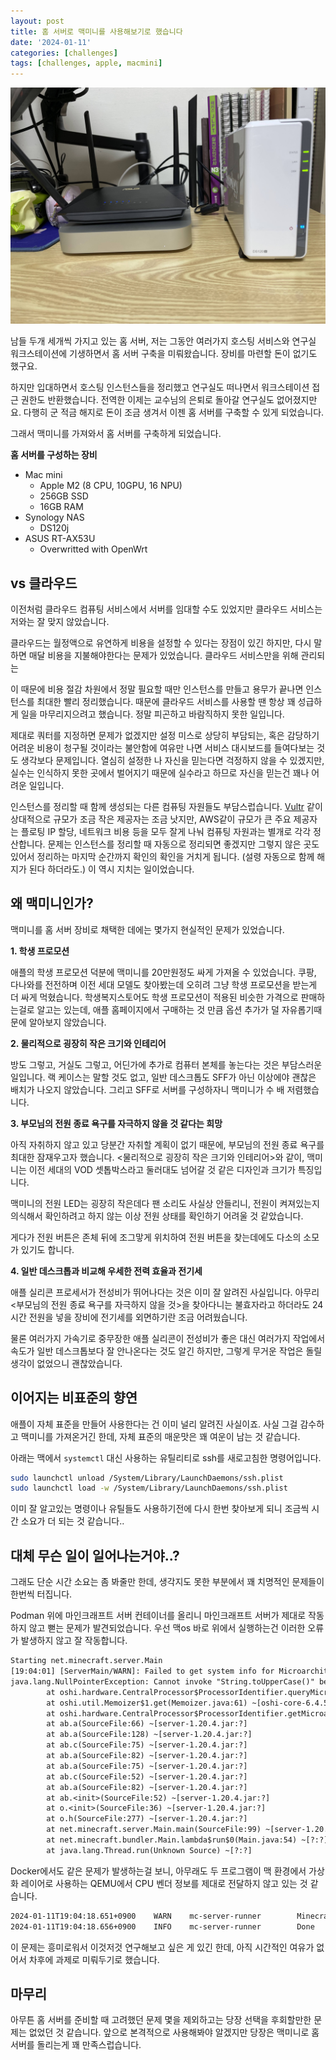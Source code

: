 ```yaml
---
layout: post
title: 홈 서버로 맥미니를 사용해보기로 했습니다
date: '2024-01-11'
categories: [challenges]
tags: [challenges, apple, macmini]
---
```


![](/static/posts/2024-01-11-using-macmini-as-homeserver/IMG_3721.jpg)

남들 두개 세개씩 가지고 있는 홈 서버, 저는 그동안 여러가지 호스팅 서비스와 연구실 워크스테이션에 기생하면서 홈 서버 구축을 미뤄왔습니다. 장비를 마련할 돈이 없기도 했구요.  

하지만 입대하면서 호스팅 인스턴스들을 정리했고 연구실도 떠나면서 워크스테이션 접근 권한도 반환했습니다. 전역한 이제는 교수님의 은퇴로 돌아갈 연구실도 없어졌지만요. 다행히 군 적금 해지로 돈이 조금 생겨서 이젠 홈 서버를 구축할 수 있게 되었습니다.  

그래서 맥미니를 가져와서 홈 서버를 구축하게 되었습니다.  

**홈 서버를 구성하는 장비**

* Mac mini
  * Apple M2 (8 CPU, 10GPU, 16 NPU)
  * 256GB SSD
  * 16GB RAM
* Synology NAS
  * DS120j
* ASUS RT-AX53U
  * Overwritted with OpenWrt

## vs 클라우드

이전처럼 클라우드 컴퓨팅 서비스에서 서버를 임대할 수도 있었지만 클라우드 서비스는 저와는 잘 맞지 않았습니다.  

클라우드는 월정액으로 유연하게 비용을 설정할 수 있다는 장점이 있긴 하지만, 다시 말하면 매달 비용을 지불해야한다는 문제가 있었습니다. 클라우드 서비스만을 위해 관리되는  

이 때문에 비용 절감 차원에서 정말 필요할 때만 인스턴스를 만들고 용무가 끝나면 인스턴스를 최대한 빨리 정리했습니다. 때문에 클라우드 서비스를 사용할 땐 항상 꽤 성급하게 일을 마무리지으려고 했습니다. 정말 피곤하고 바람직하지 못한 일입니다.  

제대로 쿼터를 지정하면 문제가 없겠지만 설정 미스로 상당히 부담되는, 혹은 감당하기 어려운 비용이 청구될 것이라는 불안함에 여유만 나면 서비스 대시보드를 들여다보는 것도 생각보다 문제입니다. 열심히 설정한 나 자신을 믿는다면 걱정하지 않을 수 있겠지만, 실수는 인식하지 못한 곳에서 벌어지기 때문에 실수라고 하므로 자신을 믿는건 꽤나 어려운 일입니다.  

인스턴스를 정리할 때 함께 생성되는 다른 컴퓨팅 자원들도 부담스럽습니다. [Vultr](https://vultr.com) 같이 상대적으로 규모가 조금 작은 제공자는 조금 낫지만, AWS같이 규모가 큰 주요 제공자는 플로팅 IP 할당, 네트워크 비용 등을 모두 잘게 나눠 컴퓨팅 자원과는 별개로 각각 정산합니다. 문제는 인스턴스를 정리할 때 자동으로 정리되면 좋겠지만 그렇지 않은 곳도 있어서 정리하는 마지막 순간까지 확인의 확인을 거치게 됩니다. (설령 자동으로 함께 해지가 된다 하더라도.) 이 역시 지치는 일이었습니다.  

## 왜 맥미니인가?

맥미니를 홈 서버 장비로 채택한 데에는 몇가지 현실적인 문제가 있었습니다.  

**1. 학생 프로모션**

애플의 학생 프로모션 덕분에 맥미니를 20만원정도 싸게 가져올 수 있었습니다. 쿠팡, 다나와를 전전하며 이전 세대 모델도 찾아봤는데 오히려 그냥 학생 프로모션을 받는게 더 싸게 먹혔습니다. 학생복지스토어도 학생 프로모션이 적용된 비슷한 가격으로 판매하는걸로 알고는 있는데, 애플 홈페이지에서 구매하는 것 만큼 옵션 추가가 덜 자유롭기때문에 알아보지 않았습니다.  

**2. 물리적으로 굉장히 작은 크기와 인테리어**

방도 그렇고, 거실도 그렇고, 어딘가에 추가로 컴퓨터 본체를 놓는다는 것은 부담스러운 일입니다. 랙 케이스는 말할 것도 없고, 일반 데스크톱도 SFF가 아닌 이상에야 괜찮은 배치가 나오지 않았습니다. 그리고 SFF로 서버를 구성하자니 맥미니가 수 배 저렴했습니다.  

**3. 부모님의 전원 종료 욕구를 자극하지 않을 것 같다는 희망**

아직 자취하지 않고 있고 당분간 자취할 계획이 없기 때문에, 부모님의 전원 종료 욕구를 최대한 잠재우고자 했습니다. <물리적으로 굉장히 작은 크기와 인테리어>와 같이, 맥미니는 이전 세대의 VOD 셋톱박스라고 둘러대도 넘어갈 것 같은 디자인과 크기가 특징입니다.  

맥미니의 전원 LED는 굉장히 작은데다 팬 소리도 사실상 안들리니, 전원이 켜져있는지 의식해서 확인하려고 하지 않는 이상 전원 상태를 확인하기 어려울 것 같았습니다.  

게다가 전원 버튼은 존체 뒤에 조그맣게 위치하여 전원 버튼을 찾는데에도 다소의 소모가 있기도 합니다.  

**4. 일반 데스크톱과 비교해 우세한 전력 효율과 전기세**

애플 실리콘 프로세서가 전성비가 뛰어나다는 것은 이미 잘 알려진 사실입니다. 아무리 <부모님의 전원 종료 욕구를 자극하지 않을 것>을 찾아다니는 불효자라고 하더라도 24시간 전원을 넣을 장비에 전기세를 외면하기란 조금 어려웠습니다.  

물론 여러가지 가속기로 중무장한 애플 실리콘이 전성비가 좋은 대신 여러가지 작업에서 속도가 일반 데스크톱보다 잘 안나온다는 것도 알긴 하지만, 그렇게 무거운 작업은 돌릴 생각이 없었으니 괜찮았습니다.  

## 이어지는 비표준의 향연

애플이 자체 표준을 만들어 사용한다는 건 이미 널리 알려진 사실이죠. 사실 그걸 감수하고 맥미니를 가져온거긴 한데, 자체 표준의 매운맛은 꽤 여운이 남는 것 같습니다.  

아래는 맥에서 `systemctl` 대신 사용하는 유틸리티로 ssh를 새로고침한 명령어입니다.  

```zsh
sudo launchctl unload /System/Library/LaunchDaemons/ssh.plist
sudo launchctl load -w /System/Library/LaunchDaemons/ssh.plist
```

이미 잘 알고있는 명령이나 유틸들도 사용하기전에 다시 한번 찾아보게 되니 조금씩 시간 소요가 더 되는 것 같습니다..  

## 대체 무슨 일이 일어나는거야..?

그래도 단순 시간 소요는 좀 봐줄만 한데, 생각지도 못한 부분에서 꽤 치명적인 문제들이 한번씩 터집니다.  

Podman 위에 마인크래프트 서버 컨테이너를 올리니 마인크래프트 서버가 제대로 작동하지 않고 뻗는 문제가 발견되었습니다. 우선 맥os 바로 위에서 실행하는건 이러한 오류가 발생하지 않고 잘 작동합니다.  

```txt
Starting net.minecraft.server.Main
[19:04:01] [ServerMain/WARN]: Failed to get system info for Microarchitecture
java.lang.NullPointerException: Cannot invoke "String.toUpperCase()" because "this.cpuVendor" is null
        at oshi.hardware.CentralProcessor$ProcessorIdentifier.queryMicroarchitecture(CentralProcessor.java:825) ~[oshi-core-6.4.5.jar:6.4.5]
        at oshi.util.Memoizer$1.get(Memoizer.java:61) ~[oshi-core-6.4.5.jar:6.4.5]
        at oshi.hardware.CentralProcessor$ProcessorIdentifier.getMicroarchitecture(CentralProcessor.java:816) ~[oshi-core-6.4.5.jar:6.4.5]
        at ab.a(SourceFile:66) ~[server-1.20.4.jar:?]
        at ab.a(SourceFile:128) ~[server-1.20.4.jar:?]
        at ab.c(SourceFile:75) ~[server-1.20.4.jar:?]
        at ab.a(SourceFile:82) ~[server-1.20.4.jar:?]
        at ab.a(SourceFile:75) ~[server-1.20.4.jar:?]
        at ab.c(SourceFile:52) ~[server-1.20.4.jar:?]
        at ab.a(SourceFile:82) ~[server-1.20.4.jar:?]
        at ab.<init>(SourceFile:52) ~[server-1.20.4.jar:?]
        at o.<init>(SourceFile:36) ~[server-1.20.4.jar:?]
        at o.h(SourceFile:277) ~[server-1.20.4.jar:?]
        at net.minecraft.server.Main.main(SourceFile:99) ~[server-1.20.4.jar:?]
        at net.minecraft.bundler.Main.lambda$run$0(Main.java:54) ~[?:?]
        at java.lang.Thread.run(Unknown Source) ~[?:?]
```

Docker에서도 같은 문제가 발생하는걸 보니, 아무래도 두 프로그램이 맥 환경에서 가상화 레이어로 사용하는 QEMU에서 CPU 벤더 정보를 제대로 전달하지 않고 있는 것 같습니다.  

```txt
2024-01-11T19:04:18.651+0900    WARN    mc-server-runner        Minecraft server failed. Inspect logs above for errors that indicate cause. DO NOT report this line as an error.    {"exitCode": -1}
2024-01-11T19:04:18.656+0900    INFO    mc-server-runner        Done
```

이 문제는 흥미로워서 이것저것 연구해보고 싶은 게 있긴 한데, 아직 시간적인 여유가 없어서 차후에 과제로 미뤄두기로 했습니다.  

## 마무리

아무튼 홈 서버를 준비할 때 고려했던 문제 몇을 제외하고는 당장 선택을 후회할만한 문제는 없었던 것 같습니다. 앞으로 본격적으로 사용해봐야 알겠지만 당장은 맥미니로 홈 서버를 돌리는게 꽤 만족스럽습니다.  
